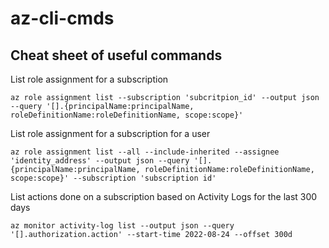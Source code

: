 # az-cli-cmds
## Cheat sheet of useful commands

List role assignment for a subscription

`az role assignment list --subscription 'subcritpion_id' --output json --query '[].{principalName:principalName, roleDefinitionName:roleDefinitionName, scope:scope}'`

List role assignment for a subscription for a user

`az role assignment list --all --include-inherited --assignee 'identity_address' --output json --query '[].{principalName:principalName, roleDefinitionName:roleDefinitionName, scope:scope}' --subscription 'subscription id' `

List actions done on a subscription based on Activity Logs for the last 300 days

`az monitor activity-log list --output json --query '[].authorization.action' --start-time 2022-08-24 --offset 300d`
